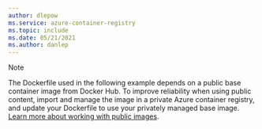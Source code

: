 ```yaml
---
author: dlepow
ms.service: azure-container-registry
ms.topic: include
ms.date: 05/21/2021
ms.author: danlep
---
```

> [!NOTE]
> The Dockerfile used in the following example depends on a public base container image from Docker Hub. To improve reliability when using public content, import and manage the image in a private Azure container registry, and update your Dockerfile to use your privately managed base image. [Learn more about working with public images](../articles/container-registry/buffer-gate-public-content.md).